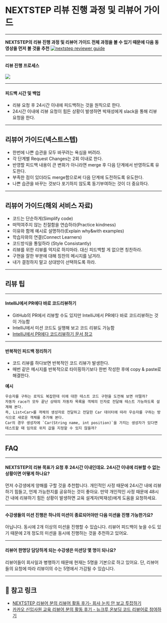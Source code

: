 # NEXTSTEP 리뷰 진행 과정 및 리뷰어 가이드

---
**NEXTSTEP의 리뷰 진행 과정 및 리뷰어 가이드 전체 과정을 볼 수 있기 때문에 다음 동영상을 먼저 볼 것을 추천**
[![nextstep reviewer guide](https://i.vimeocdn.com/video/888298524.webp?mw=1900&mh=1070)](https://vimeo.com/414995264/7299672b47)

---
#### 리뷰 진행 프로세스
![](./review_process.png)

---
#### 피드백 시간 및 백업
* 리뷰 요청 후 24시간 이내에 피드백하는 것을 원칙으로 한다.
* 24시간 이내에 리뷰 요청이 힘든 상황이 발생하면 박재성에게 slack을 통해 리뷰 요청을 한다.

---
## 리뷰어 가이드(넥스트스텝)
* 한번에 나쁜 습관을 모두 바꾸려는 욕심을 버려라.
* 각 단계별 Request Changes는 2회 이내로 한다.
* 반영할 피드백 내용이 큰 변화가 아니라면 merge 후 다음 단계에서 반영하도록 유도한다.
* 부족한 점이 있더라도 merge함으로써 다음 단계에 도전하도록 유도한다.
* 나쁜 습관을 바꾸는 것보다 포기하지 않도록 동기부여하는 것이 더 중요하다.

---
## 리뷰어 가이드(해외 서비스 자료)
* 코드는 단순하게(Simplify code)
* 떠먹여주지 않는 친절함을 연습하라(Practice kindness)
* 이유와 함께 예시로 설명하라(Explain why&with examples)
* 학습자와의 연결(Connect Learners)
* 코드방식을 통일하라 (Style Consistantly)
* 리뷰를 위한 리뷰를 억지로 하지마라. 대신 피드백할 게 없으면 칭찬하라.
* 구현을 잘한 부분에 대해 칭찬의 메시지를 남겨라.
* 내가 결정하지 말고 상대방이 선택하도록 하라.

---
## 리뷰 팁

---
#### IntelliJ에서 PR에다 바로 코드리뷰하기
* GitHub의 PR에서 리뷰할 수도 있지만 IntelliJ에서 PR에다 바로 코드리뷰하는 것이 가능함
* IntelliJ에서 미션 코드도 실행해 보고 코드 리뷰도 가능함
* [IntelliJ에서 PR에다 코드리뷰하기 문서 참고](https://blog.jetbrains.com/idea/2020/05/intellij-idea-2020-2-early-access-program-is-starting)

---
#### 반복적인 피드백 정리하기
* 코드 리뷰를 하다보면 반복적인 코드 리뷰가 발생한다. 
* 매번 같은 메시지를 반복적으로 타이핑하기보다 한번 작성한 후에 copy & paste로 해결한다.

**예시**
```
우승자를 구하는 로직도 복잡한데 이에 대한 테스트 코드 구현을 도전해 보면 어떨까?
자동차 race가 모두 끝난 상태의 자동차 목록을 객체의 인자로 전달해 테스트 가능하도록 설계해 본다.
즉, List<Car>를 객체의 생성자로 전달하고 전달한 Car 데이터에 따라 우승자를 구하는 방식으로 새로운 객체를 추가해 본다.
Car의 경우 생성자에 `Car(String name, int position)`을 가지는 생성자가 있다면 테스트할 때 임의로 위치 값을 지정할 수 있지 않을까?
```

---
## FAQ

---
#### NEXTSTEP의 리뷰 목표가 요청 후 24시간 이내인데요. 24시간 이내에 리뷰할 수 없는 상황이면 어떻게 하나요?
먼저 수강생에게 양해를 구할 것을 추천합니다.
개인적인 사정 때문에 24시간 내에 리뷰하기 힘들고, 언제 가능한지를 공유하는 것이 좋아요.
만약 개인적인 사정 때문에 48시간 내에 리뷰하기 힘든 상황이 발생하면 교육 설계자(박재성)에게 도움을 요청하세요.

---
#### 수강생들의 미션 진행은 하나의 미션이 종료되어야만 다음 미션을 진행 가능한가요?
아닙니다.
동시에 2개 이상의 미션을 진행할 수 있습니다.
리뷰어 피드백이 늦을 수도 있기 때문에 2개 정도의 미션을 동시에 진행하는 것을 추천하고 있어요.

---
#### 리뷰어 한명당 담당하게 되는 수강생은 미션당 몇 명이 되나요?
리뷰어들이 회사일과 병행하기 때문에 현재는 5명을 기본으로 하고 있어요.
단, 리뷰어들의 요청에 따라 리뷰이의 수는 5명에서 가감될 수 있습니다.

---
## 🔗 참고 링크
- [NEXTSTEP 리뷰어 분의 리뷰어 활동 후기- 회사 눈치 안 보고 투잡하기](https://woowabros.github.io/woowabros/2019/08/22/code-reviewer.html)
- [카카오 신입사원 교육 리뷰어 분의 활동 후기 - 뉴크루 온보딩 코드 리뷰어로 참여하기](https://tech.kakao.com/2021/04/08/welcome-new-krew3)
